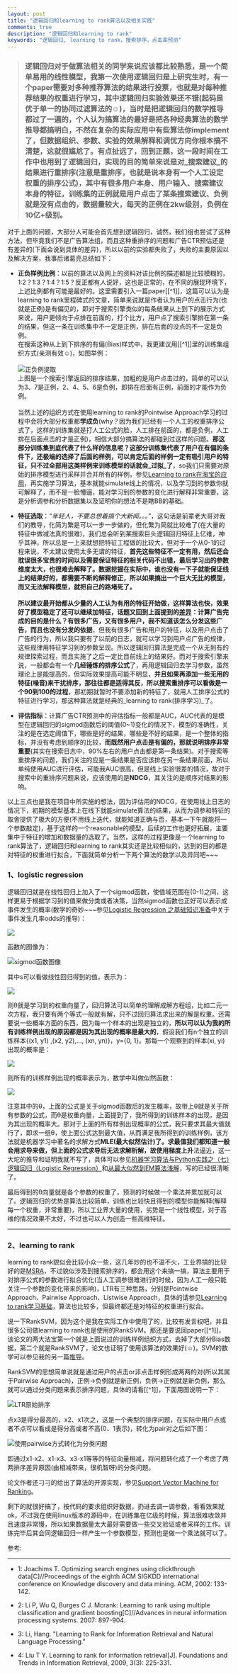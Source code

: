 ```yaml
---
layout: post
title: "逻辑回归和learning to rank算法以及相关实践"
comments: true
description: "逻辑回归和learning to rank"
keywords: "逻辑回归, learning to rank，搜索排序，点击率预测"
---
```


>### **逻辑回归对于做算法相关的同学来说应该都比较熟悉，是一个简单易用的线性模型，我第一次使用逻辑回归是上研究生时，有一个paper需要对多种推荐算法的结果进行投票，也就是对每种推荐结果的权重进行学习，其中逻辑回归实验效果还不错(起码是优于单一的协同过滤算法的☺)，当时是把逻辑回归的数学推导都过了一遍的，个人认为搞算法的最好是把各种经典算法的数学推导都搞明白，不然在复杂的实际应用中有些算法你implement了，但数据组织、参数、实验的效果解释和调优方向你根本搞不清楚，这就很尴尬了。有点扯远了，回到正题，这一段时间在工作中也用到了逻辑回归，实现的目的简单来说是对_搜索建议_的结果进行重排序(注意是重排序，也就是说本身有一个人工设定权重的排序公式)，其中有很多用户本身、用户输入、搜索建议本身的特征，训练集的正例就是用户点击了某条搜索建议、负例就是没有点击的，数据量较大，每天的正例在2kw级别，负例在10亿+级别。**

对于上面的问题，大部分人可能会首先想到逻辑回归，诚然，我们组也尝试了这种方法，但毕竟我们不是广告算法组，而且这种重排序的问题和广告CTR预估还是有差异的(下面会说到具体的<A NAME="LTR_LR">差异</a>)，所以以前的实验都失败了，失败的主要原因以及解决方案，我事后诸葛亮总结如下：

* **正负样例比例**：以前的算法以及网上的资料对该比例的描述都是比较模糊的，1:2？1:3？1:4？1:5？反正都有人说好，这也是正常的，在不同的展现环境下，上述比例都有可能是最好的。这里需要引入一篇paper[[^1]]，这篇可以认为是learning to rank里程碑式的文章，简单来说就是作者认为用户的点击行为(也就是正例)是有偏见的，即对于搜索引擎类似的每条结果从上到下的展示方式来说，用户更倾向于点排在前面的，打个比方，用户点了搜索引擎排在第一条的结果，但这一条在训练集中不一定是正例，排在后面的没点的不一定是负例。  
在搜索这种从上到下排序的有偏(Bias)样式中，我更建议用[[^1]]里的训练集组织方式(亲测有效☺)，如图举例：  
<br>![正负例提取](https://luminarytian.github.io/images/正负例.png)  
上图是一个搜索引擎返回的排序结果，加粗的是用户点击过的，简单的可以认为3、7是正例，2、4、5、6是负例，即排在后面有正例，前面的才能作为负例。  
<br>当然上述的组织方式在使用learning to rank的Pointwise Approach学习的过程中会将大部分权重都**学成负**(why？因为我们已经有一个人工的权重排序公式了，这样的训练集就是打人工公式的脸，人工排在前面的，都是负例，人工排在后面点击的才是正例)，相信大部分搞算法的都碰到过这样的问题。**那这部分训练集到底代表了什么样的信息呢？这部分训练集代表了用户在有偏的条件下，还极端的选择了后面的样例，可以肯定后面的样例一定有吸引用户的特征，只不过全部用这类样例来训练模型的话就会_过拟_了**，so我们只需要对原始的排序模型进行采样并合并所有的样例，参见[Learning to rank在淘宝的应用](http://club.alibabatech.org/article_detail.htm?articleId=54)，再实施学习算法，基本就能simulate线上的情况，以及学习到的参数你就可解释了，而不是一脸懵逼，能对学习到的参数的变化进行解释非常重要，这是分析调参和分析数据集以及证明你的想法不是瞎BB的基础。

* **特征选取**：_“年轻人，不要总想着搞个大新闻。。。”_，这句话是前辈老大哥对我们的教导，化简为繁是可以一步一步做的，但化繁为简就比较难了(在大量的特征中做减法真的很难)，我们总会听到某搜索巨头逻辑回归特征上亿维，神乎其神，所以总是一上来就想把特征工程做的比较大，但对于一个从0-1的过程来说，不太建议使用太多无谓的特征，**首先这些特征不一定有用，然后还会耽误很多宝贵的时间以及需要保证特征的相关代码不出错，最后学习出的参数维度太大，也很难去解释了。**数据挖掘在实际中，谁也没有一下子就能保证线上的结果好的，都需要不断的解释修正，所以如果搞出一个巨大无比的模型，而又无法解释模型，就把自己的路堵死了。  
<br>所以建议最开始都从少量的人工认为有用的特征开始做，这样算法也快，效果好了模型稳定了还可以继续加特征，话题又回到上面提到的[差异](#LTR_LR)：计算广告完成的目的是什么？有很多广告，又有很多用户，我不知道该怎么分发这些广告，而且也没有分发的**依据**，但我有很多广告和用户的特征，以及用户点击了广告的行为，所以我只要有了以前的日志，就可以学习到用户点广告的规律，这些规律用特征学习到的参数呈现。所以逻辑回归算法是完成一个从无到有的规律探索过程，而且实施了之后一定比目前线上的结果好。而对于搜索引擎来说，一般都会有一个**几经锤炼的排序公式**了，再用逻辑回归去学习参数，虽然理论上是能提高的，但实际效果提高可能不明显，**并且如果再添加一些无用的特征(噪音)来干扰排序，那往往都是适得其反，所以搜索重排序可以看做是一个90到100的过程**，那初期就暂时不要添加新的特征了，就用人工排序公式的特征进行学习，那这种算法就是经典的_learning to rank(排序学习)_了。

* **评估指标**：计算广告CTR预测中的评估指标一般都是AUC，AUC代表的是模型在逻辑回归的sigmod函数后的阈值(0~1)变化的情况下，模型的准确性，关注的是在选定阈值下，哪些是好的结果，哪些是不好的结果，是一个整体的指标，并没有考虑到顺序的比较，**而既然用户点击是有偏的，那就说明排序非常重要**(其实在搜索日志中，90%左右的用户点击都是第一条结果)。对于搜索等重排序的问题，我们关注的应是一条结果是否应该排在另一条结果前面，所以单纯使用AUC进行评估，可能我AUC很高，但是线上实验很差的情况，故对于搜索中的重排序问题来说，应该使用的是**NDCG**，其关注的是顺序对结果的影响。

以上三点也是我在项目中所实施的想法，因为评估用的NDCG，在使用线上日志的情况下，初期的模型基本上在线下就能simulate算法的结果，从而为调参和特征的取舍提供了极大的方便(不用线上迭代，就能知道正确与否，基本一下午就能将一个参数敲定)，基于这样的一个reasonable的模型，后续的工作也更好拓展，主要集中于特征的增加和数据量的选取了。当然，这样的过程更像是一个learning to rank算法了，逻辑回归和learning to rank其实还是比较相似的，达到的目的都是对特征的权重进行拟合，下面就简单分析一下两个算法的数学以及异同吧~~~

<div class="divider"></div>

### **1、logistic regression**

逻辑回归就是在线性回归上加入了一个sigmod函数，使值域范围在(0-1)之间，这样更易于根据学习到的值来做分类或者决策，当然sigmod函数也正好可以表示成事件发生的概率(数学的奇妙~~~参见[Logistic Regression 之基础知识准备](http://www.cnblogs.com/daniel-D/archive/2013/05/30/3109276.html)中关于事件发生几率odds的推导)：

<img src="http://chart.googleapis.com/chart?cht=tx&chl=\Large sigmod(s)=\frac{1}{1%2be^{-s}}">

函数的图像为：

![sigmod函数图像](https://luminarytian.github.io/images/sigmod函数图像.png)

其中s可以看做线性回归得到的值，表示为：

<img src="http://chart.googleapis.com/chart?cht=tx&chl=\Large s=\th^tx">

则θ就是学习到的权重向量了，回归算法可以简单的理解成解方程组，比如二元一次方程，我只要有两个等式一般就有解，只不过回归算法求出来的解是权重。还需要说一些概率方面的东西，因为每一个样本的出现是独立的，**所以可以认为我的所有训练样例出现的原因都是因为其出现的概率是最大的**，假设我们有n个独立的训练样本{(x1, y1) ,(x2, y2),…, (xn, yn)}，y={0, 1}。那每一个观察到的样本(xi, yi)出现的概率是：

<img src="http://chart.googleapis.com/chart?cht=tx&chl=\Large P(x_i,y_i)=P(\frac{y_i=1}{x_i})^{y_i}(1-P(\frac{y_i=1}{x_i}))^{1-y_i}">

则所有的训练样例出现的概率表示为，数学中叫做似然函数：

<img src="http://chart.googleapis.com/chart?cht=tx&chl=\Large L(\th)=\prod{P(\frac{y_i=1}{x_i})^{y_i}(1-P(\frac{y_i=1}{x_i}))^{1-y_i}}">

注意其中的θ，上面的公式是关于sigmod函数后的发生概率，故带上θ就是关于所有参数的公式，而θ是权重向量，上面提到了，我所得到的训练样本的出现，是因为其出现的概率大。那对于上面的所有样例出现概率的公式，我只要求其最大值就行了，即求一组θ，使上面公式达到最大值，从而满足我所得到的训练样例，该方法就是机器学习中著名的求解方式**MLE(最大似然估计)**了。求最值我们都知道一般会用求导来做，但上面的公式求导后无法求解析解，故使用**梯度上升**法逼近，这一大坨的推导和证明我就不写了，具体可以参见[机器学习算法与Python实践之（七）逻辑回归（Logistic Regression）](http://blog.csdn.net/zouxy09/article/details/20319673)和[从最大似然到EM算法浅解](http://blog.csdn.net/zouxy09/article/details/8537620)，写的已经很清晰了。

最后得到的θ向量就是各个参数的权重了，预测的时候做一个乘法并累加就可以了。逻辑回归的优势是算法比较简单，训练也比较快且得到的模型你能解释(解释每一个权重，非常重要)，所以工业界大量的使用，劣势是一个线性模型，对于高维的情况效果不太好，不过也可以人为创造一些高维特征。

---

### **2、learning to rank**

learning to rank貌似会比较小众一些，这几年炒的也不温不火，工业界搞的比较好的是[MSRA](https://www.microsoft.com/en-us/research/project/mslr/)，不过貌似涉及到搜索排序的，都会用这个来搞一搞，算法主要用于对排序公式的参数进行拟合优化(当人工调参很难进行的时候，因为人工一般只能关注一个参数的变化带来的影响)，LTR有三种思路，分别是Pointwise Approach、Pairwise Approach、Listwise Approach，具体的请参见[Learning to rank学习基础](http://kubicode.me/2016/02/15/Machine%20Learning/Learning-To-Rank-Base-Knowledge/#NDCG)，算法也比较多，但最终都还是对特征的权重进行拟合。

说一下RankSVM，因为这个是我在实际工作中使用了的，比较有发言权吧，并且很多公司做learning to rank也是使用的RankSVM。那还是要说回paper[[^1]]，该论文的两大法宝第一个就是上面说过的训练样例组织方式，去掉了大部分Bias数据，第二个就是RankSVM了，论文也证明了使用该算法的效果好(☺)，SVM的数学可以参见我的另一篇[推导]()。

RankSVM的思想简单说就是通过用户的点击or非点击样例形成两两的对(所以其属于Pairwise Approach)，正例->负例就是新正例，负例->正例就是新负例，那么就可以通过分类问题来表示排序问题，具体的请看[[^1]]，下面用图说明一下：

![LTR原始排序](https://luminarytian.github.io/images/LTR原始排序.png)

点x3是得分最高的，x2、x1次之，这是一个典型的排序问题，在实际中用户点或者不点可以看成是得分高或者不高(0、1表示)，转化为pair对之后如下图：

![使用pairwise方式转化为分类问题](https://luminarytian.github.io/images/使用pairwise方式转化为分类问题.png)

即通过x1-x2、x1-x3、x3-x1等等的特征向量相减，将问题转化成了一个考虑了两两排序差异原因(由相减带来，很机智呀)的分类问题。

论文作者还刁刁的给出了算法的开源实现，参见[Support Vector Machine for Ranking](http://www.cs.cornell.edu/people/tj/svm_light/svm_rank.html)。

剩下的就很好搞了，按代码的要求组织好数据，扔进去调一调参数，看看效果就ok，不过我在使用linux版本的源码中，在训练集在亿级的时候，算法很难收敛并且速度非常慢，所以如果数据量太大最好需要做一些交叉验证或者采样的工作。训练完毕后其会同逻辑回归一样产生一个参数模型，预测也是做一个乘法就可以了。

参考:
 
---

* 1: Joachims T. Optimizing search engines using clickthrough data[C]//Proceedings of the eighth ACM SIGKDD international conference on Knowledge discovery and data mining. ACM, 2002: 133-142.

* 2: Li P, Wu Q, Burges C J. Mcrank: Learning to rank using multiple classification and gradient boosting[C]//Advances in neural information processing systems. 2007: 897-904.

* 3: Li, Hang. "Learning to Rank for Information Retrieval and Natural Language Processing."

* 4: Liu T Y. Learning to rank for information retrieval[J]. Foundations and Trends in Information Retrieval, 2009, 3(3): 225-331.
